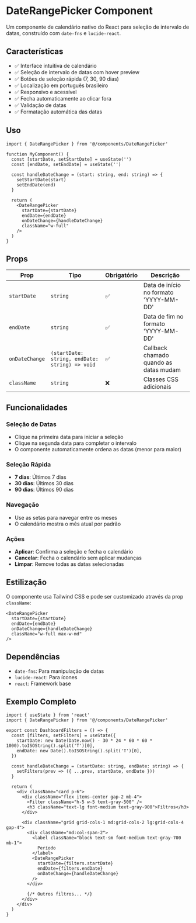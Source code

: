 # DateRangePicker Component

Um componente de calendário nativo do React para seleção de intervalo de datas, construído com `date-fns` e `lucide-react`.

## Características

- ✅ Interface intuitiva de calendário
- ✅ Seleção de intervalo de datas com hover preview
- ✅ Botões de seleção rápida (7, 30, 90 dias)
- ✅ Localização em português brasileiro
- ✅ Responsivo e acessível
- ✅ Fecha automaticamente ao clicar fora
- ✅ Validação de datas
- ✅ Formatação automática das datas

## Uso

```tsx
import { DateRangePicker } from '@/components/DateRangePicker'

function MyComponent() {
  const [startDate, setStartDate] = useState('')
  const [endDate, setEndDate] = useState('')

  const handleDateChange = (start: string, end: string) => {
    setStartDate(start)
    setEndDate(end)
  }

  return (
    <DateRangePicker
      startDate={startDate}
      endDate={endDate}
      onDateChange={handleDateChange}
      className="w-full"
    />
  )
}
```

## Props

| Prop | Tipo | Obrigatório | Descrição |
|------|------|-------------|-----------|
| `startDate` | `string` | ✅ | Data de início no formato 'YYYY-MM-DD' |
| `endDate` | `string` | ✅ | Data de fim no formato 'YYYY-MM-DD' |
| `onDateChange` | `(startDate: string, endDate: string) => void` | ✅ | Callback chamado quando as datas mudam |
| `className` | `string` | ❌ | Classes CSS adicionais |

## Funcionalidades

### Seleção de Datas
- Clique na primeira data para iniciar a seleção
- Clique na segunda data para completar o intervalo
- O componente automaticamente ordena as datas (menor para maior)

### Seleção Rápida
- **7 dias**: Últimos 7 dias
- **30 dias**: Últimos 30 dias  
- **90 dias**: Últimos 90 dias

### Navegação
- Use as setas para navegar entre os meses
- O calendário mostra o mês atual por padrão

### Ações
- **Aplicar**: Confirma a seleção e fecha o calendário
- **Cancelar**: Fecha o calendário sem aplicar mudanças
- **Limpar**: Remove todas as datas selecionadas

## Estilização

O componente usa Tailwind CSS e pode ser customizado através da prop `className`:

```tsx
<DateRangePicker
  startDate={startDate}
  endDate={endDate}
  onDateChange={handleDateChange}
  className="w-full max-w-md"
/>
```

## Dependências

- `date-fns`: Para manipulação de datas
- `lucide-react`: Para ícones
- `react`: Framework base

## Exemplo Completo

```tsx
import { useState } from 'react'
import { DateRangePicker } from '@/components/DateRangePicker'

export const DashboardFilters = () => {
  const [filters, setFilters] = useState({
    startDate: new Date(Date.now() - 30 * 24 * 60 * 60 * 1000).toISOString().split('T')[0],
    endDate: new Date().toISOString().split('T')[0],
  })

  const handleDateChange = (startDate: string, endDate: string) => {
    setFilters(prev => ({ ...prev, startDate, endDate }))
  }

  return (
    <div className="card p-6">
      <div className="flex items-center gap-2 mb-4">
        <Filter className="h-5 w-5 text-gray-500" />
        <h3 className="text-lg font-medium text-gray-900">Filtros</h3>
      </div>
      
      <div className="grid grid-cols-1 md:grid-cols-2 lg:grid-cols-4 gap-4">
        <div className="md:col-span-2">
          <label className="block text-sm font-medium text-gray-700 mb-1">
            Período
          </label>
          <DateRangePicker
            startDate={filters.startDate}
            endDate={filters.endDate}
            onDateChange={handleDateChange}
          />
        </div>
        
        {/* Outros filtros... */}
      </div>
    </div>
  )
}
```
